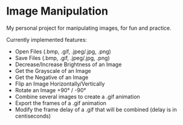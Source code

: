 # Image Manipulation
My personal project for manipulating images, for fun and practice.

Currently implemented features:

- Open Files (.bmp, .gif, .jpeg/.jpg, .png)
- Save Files (.bmp, .gif, .jpeg/.jpg, .png)
- Decrease/Increase Brightness of an Image
- Get the Grayscale of an Image
- Get the Negative of an Image
- Flip an Image Horizontally/Vertically
- Rotate an Image +90° / -90°
- Combine several images to create a .gif animation
- Export the frames of a .gif animation
- Modify the frame delay of a .gif that will be combined (delay is in centiseconds)